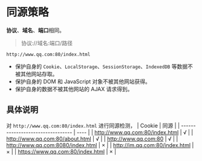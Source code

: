 # 同源策略

**协议**、**域名**、**端口**相同。

> 协议://域名:端口/路径

```
http://www.qq.com:80/index.html
```

- 保护自身的 `Cookie`、`LocalStorage`、`SessionStorage`、`IndexedDB` 等数据不被其他网站存取。
- 保护自身的 DOM 和 JavaScript 对象不被其他网站获得。
- 保护自身的数据不被其他网站的 AJAX 请求得到。

## 具体说明
对 `http://www.qq.com:80/index.html` 进行同源检测，
| Cookie                            | 同源 |
| --------------------------------- | ---- |
| http://www.qq.com:80/index.html   | √    |
| http://www.qq.com:80/about.html   | √    |
| http://www.qq.com:80              | √    |
| http://www.qq.com:8080/index.html | ×    |
| http://im.qq.com:80/index.html    | ×    |
| https://www.qq.com:80/index.html  | ×    |
